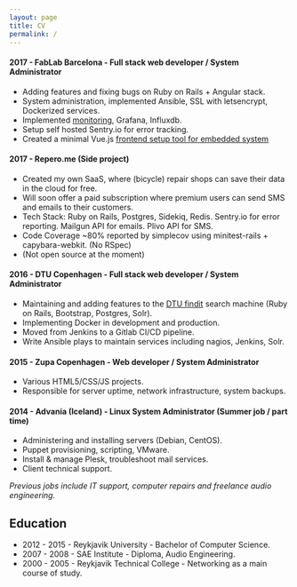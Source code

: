 ```yaml
---
layout: page
title: CV
permalink: /
---
```



#### 2017 - FabLab Barcelona - Full stack web developer / System Administrator
  * Adding features and fixing bugs on Ruby on Rails + Angular stack.
  * System administration, implemented Ansible, SSL with letsencrypt, Dockerized services.
  * Implemented [monitoring](https://grafana.fab.city), Grafana, Influxdb. 
  * Setup self hosted Sentry.io for error tracking.
  * Created a minimal Vue.js [frontend setup tool for embedded system](https://fablabbcn.github.io/smartcitizen-kit-20/esp/data/)

#### 2017 - Repero.me (Side project)
  * Created my own SaaS, where (bicycle) repair shops can save their data in the cloud for free.
  * Will soon offer a paid subscription where premium users can send SMS and emails to their customers.
  * Tech Stack: Ruby on Rails, Postgres, Sidekiq, Redis. Sentry.io for error reporting. Mailgun API for emails. Plivo API for SMS.
  * Code Coverage ~80% reported by simplecov using minitest-rails + capybara-webkit. (No RSpec)
  * (Not open source at the moment)

#### 2016 - DTU Copenhagen - Full stack web developer / System Administrator

  * Maintaining and adding features to the [DTU findit](http://findit.dtu.dk/) search machine (Ruby on Rails, Bootstrap, Postgres, Solr).
  * Implementing Docker in development and production.
  * Moved from Jenkins to a Gitlab CI/CD pipeline.
  * Write Ansible plays to maintain services including nagios, Jenkins, Solr.

#### 2015 - Zupa Copenhagen - Web developer / System Administrator
  * Various HTML5/CSS/JS projects.
  * Responsible for server uptime, network infrastructure, system backups.

#### 2014 - Advania (Iceland) - Linux System Administrator (Summer job / part time)
  * Administering and installing servers (Debian, CentOS).
  * Puppet provisioning, scripting, VMware.
  * Install & manage Plesk, troubleshoot mail services.
  * Client technical support.

*Previous jobs include IT support, computer repairs and freelance audio engineering.*

## Education
  * 2012 - 2015 - Reykjavik University - Bachelor of Computer Science.
  * 2007 - 2008 - SAE Institute - Diploma, Audio Engineering.
  * 2000 - 2005 - Reykjavik Technical College - Networking as a main course of study.
